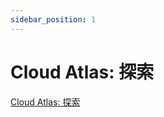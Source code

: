 ```yaml
---
sidebar_position: 1
---
```


# Cloud Atlas: 探索

[Cloud Atlas: 探索](https://github.com/huataihuang/cloud-atlas)
